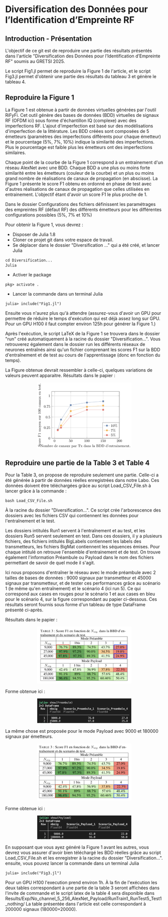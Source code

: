 # Diversification des Données pour l’Identification d’Empreinte RF

## Introduction - Présentation 
L'objectif de ce git est de reproduire une partie des résultats présentés dans l'article "Diversification des Données pour l’Identification d’Empreinte RF" soumis au GRETSI 2025. 

Le script Fig1.jl permet de reproduire la Figure 1 de l'article, et le script Fig3.jl permet d'obtenir une partie des résultats du tableau 3 et génère le tableau 4.

## Reproduire la Figure 1
La Figure 1 est obtenue à partir de données virtuelles générées par l'outil RiFyFi. Cet outil génère des bases de données (BDD) virtuelles de signaux RF (OFDM ici) sous forme d'échantillon IQ (complexe) avec des imperfections RF. L'ajout d'imperfection est basé sur des modélisations d'imperfection de la littérature. Les BDD créées sont composées de 5 émetteurs (paramètres des imperfections différents pour chaque émetteur) et le pourcentage (5\%, 7\%, 10\%) indique la similarité des imperfections. Plus le pourcentage est faible plus les émetteurs ont des imperfections similaires.

Chaque point de la courbe de la Figure 1 correspond à un entrainement d'un réseau AlexNet avec une BDD. Chaque BDD a une plus ou moins forte similarité entre les émetteurs (couleur de la courbe) et un plus ou moins grand nombre de réalisations de canaux de propagation (en abscisse). La Figure 1 présente le score F1 obtenu en ordonné en phase de test avec d'autres réalisations de canaux de propagation que celles utilisées en entrainement. L'objectif étant d'avoir un score F1 le plus proche de 1.

Dans le dossier Configurations des fichiers définissent les paramétrages des empreintes RF (défaut RF) des différents émetteurs pour les différentes configurations possibles (5\%, 7\% et 10\%)

Pour obtenir la Figure 1, vous devrez :
- Disposer de Julia 1.8 
- Cloner ce projet git dans votre espace de travail. 
- Se déplacer dans le dossier "Diversification ..." qui a été créé, et lancer Julia 
```
cd Diversification... 
Julia 
```
- Activer le package 
```pkg
pkg> activate .
```
- Lancer la commande dans un terminal Julia 
```
julia> include("Fig1.jl")
```

Ensuite vous n'aurez plus qu'à attendre (assurez-vous d'avoir un GPU pour permettre de réduire le temps d'exécution qui est déjà assez long sur GPU. Pour un GPU H100 il faut compter environ 125h pour générer la Figure 1.)

Après l'exécution, le script LaTeX de la Figure 1 se trouvera dans le dossier "run" créé automatiquement à la racine du dossier "Diversification...". Vous retrouverez également dans le dossier run les différents réseaux de neurones entraînés ainsi qu'un fichier comprenant les scores F1 sur la BDD d'entraînement et de test au cours de l'apprentissage (donc en fonction du temps).

La Figure obtenue devrait ressembler à celle-ci, quelques variations de valeurs peuvent apparaitre.
Résultats dans le papier :
<div align="center">
  <img src="Image/Fig1.png" alt="Makie.jl" width="300">
</div>


## Reproduire une partie de la Table 3 et Table 4

Pour la Table 3, on propose de reproduire seulement une partie. 
Celle-ci a été générée à partir de données réelles enregistrées dans notre Labo. Ces données doivent être téléchargées grâce au script Load_CSV_File.sh à lancer grâce à la commande : 
```
bash Load_CSV_File.sh 
```
À la racine du dossier "Diversification...". Ce script crée l'arborescence des dossiers avec les fichiers CSV qui contiennent les données pour l'entraînement et le test.

Les dossiers intitulés Run1 servent à l'entraînement et au test, et les dossiers Run5 servent seulement en test.
Dans ces dossiers, il y a plusieurs fichiers, des fichiers intitulés BigLabels contiennent les labels des transmetteurs, les fichiers BigMat contiennent les séquences émises. Pour chaque intitulé on retrouve l'ensemble d'entrainement et de test. On trouve également l'information Préambule ou Payload dans le nom des fichiers permettant de savoir de quel mode il s'agit. 


Ici nous proposons d'entraîner le réseau avec le mode préambule avec 2 tailles de bases de données : 9000 signaux par transmetteur et 45000 signaux par transmetteur, et de tester ces performances grâce au scénario 1 (le même qu'en entraînement) et le scénario 4 (ici run 5).
Ce qui correspond aux cases en rouges pour le scénario 1 et aux cases en bleu pour le scénario 4, sur la figure correspondant au papier ci-dessous. Ces résultats seront fournis sous forme d'un tableau de type DataFrame présenté ci-après.

Résultats dans le papier :
<div align="center">
  <img src="Image/Img.png" alt="Makie.jl" width="300">
</div>

Forme obtenue ici :
<div align="center">
  <img src="Image/R_preambule.png" alt="Makie.jl" width="300">
</div> 



La même chose est proposée pour le mode Payload avec 9000 et 180000 signaux par émetteurs.

<div align="center">
  <img src="Image/Payload.png" alt="Makie.jl" width="300">
</div>

Forme obtenue ici :
<div align="center">
  <img src="Image/R_payload.png" alt="Makie.jl" width="300">
</div> 

En supposant que vous ayez généré la Figure 1 avant les autres, vous devrez vous assurer d'avoir bien téléchargé les BDD réelles grâce au script Load_CSV_File.sh et les enregistrer à la racine du dossier "Diversification...". ensuite, vous pouvez lancer la commande dans un terminal Julia
```
julia> include("Fig3.jl")
```
Pour un GPU H100 l'execution prend environ 1h.
À la fin de l'exécution les deux tables correspondant à une partie de la table 3 seront affichées dans l'invite de commande et le script latex de la table 4 sera disponible dans Results/Exp/No_channel_5_256_AlexNet_Payload/RunTrain1_RunTest5_Test1_nothing/ 
La table présentée dans l'article est celle correspondant à 200000 signaux (180000+20000).




